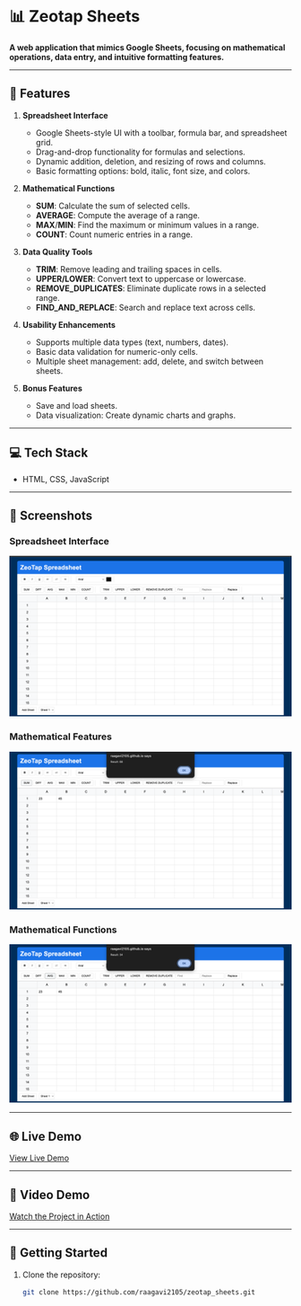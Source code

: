 # 📊 Zeotap Sheets

**A web application that mimics Google Sheets, focusing on mathematical operations, data entry, and intuitive formatting features.**

---

## 🚀 Features

1. **Spreadsheet Interface**
   - Google Sheets-style UI with a toolbar, formula bar, and spreadsheet grid.
   - Drag-and-drop functionality for formulas and selections.
   - Dynamic addition, deletion, and resizing of rows and columns.
   - Basic formatting options: bold, italic, font size, and colors.

2. **Mathematical Functions**
   - **SUM**: Calculate the sum of selected cells.
   - **AVERAGE**: Compute the average of a range.
   - **MAX**/**MIN**: Find the maximum or minimum values in a range.
   - **COUNT**: Count numeric entries in a range.

3. **Data Quality Tools**
   - **TRIM**: Remove leading and trailing spaces in cells.
   - **UPPER/LOWER**: Convert text to uppercase or lowercase.
   - **REMOVE_DUPLICATES**: Eliminate duplicate rows in a selected range.
   - **FIND_AND_REPLACE**: Search and replace text across cells.

4. **Usability Enhancements**
   - Supports multiple data types (text, numbers, dates).
   - Basic data validation for numeric-only cells.
   - Multiple sheet management: add, delete, and switch between sheets.

5. **Bonus Features**
   - Save and load sheets.
   - Data visualization: Create dynamic charts and graphs.

---

## 💻 Tech Stack

-  HTML, CSS, JavaScript


---

## 📸 Screenshots

### Spreadsheet Interface  
![Spreadsheet Interface](./screenshots/spreadsheet_interface.png)

### Mathematical Features  
![Toolbar Features](./screenshots/mah.png)

### Mathematical Functions  
![Mathematical Functions](./screenshots/mathematical_functions.png)

---

## 🌐 Live Demo

[View Live Demo](https://raagavi2105.github.io/zeotap_sheets/)

---

## 🎥 Video Demo

[Watch the Project in Action](https://youtu.be/vZ_AAsvfhYo)

---

## 🏁 Getting Started

1. Clone the repository:
   ```bash
   git clone https://github.com/raagavi2105/zeotap_sheets.git
